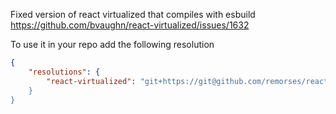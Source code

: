 Fixed version of react virtualized that compiles with esbuild https://github.com/bvaughn/react-virtualized/issues/1632

To use it in your repo add the following resolution

```json
{
    "resolutions": {
        "react-virtualized": "git+https://git@github.com/remorses/react-virtualized-fixed-import.git#9.22.3""
    }
}
```

